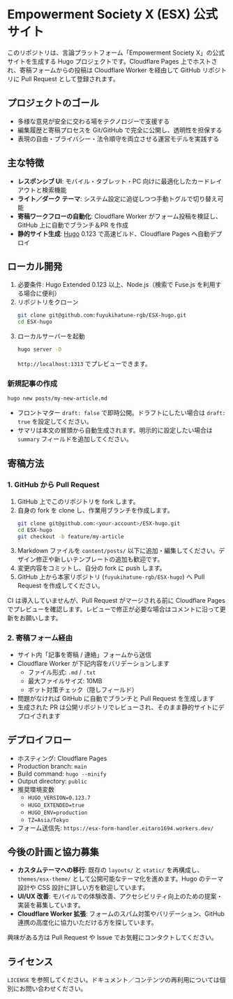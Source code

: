 # Empowerment Society X (ESX) 公式サイト

このリポジトリは、言論プラットフォーム「Empowerment Society X」の公式サイトを生成する Hugo プロジェクトです。Cloudflare Pages 上でホストされ、寄稿フォームからの投稿は Cloudflare Worker を経由して GitHub リポジトリに Pull Request として登録されます。

## プロジェクトのゴール

- 多様な意見が安全に交わる場をテクノロジーで支援する
- 編集履歴と寄稿プロセスを Git/GitHub で完全に公開し、透明性を担保する
- 表現の自由・プライバシー・法令順守を両立させる運営モデルを実践する

## 主な特徴

- **レスポンシブ UI**: モバイル・タブレット・PC 向けに最適化したカードレイアウトと検索機能
- **ライト／ダーク テーマ**: システム設定に追従しつつ手動トグルで切り替え可能
- **寄稿ワークフローの自動化**: Cloudflare Worker がフォーム投稿を検証し、GitHub 上に自動でブランチ＆PR を作成
- **静的サイト生成**: [Hugo](https://gohugo.io/) 0.123 で高速ビルド、Cloudflare Pages へ自動デプロイ

## ローカル開発

1. 必要条件: Hugo Extended 0.123 以上、Node.js（検索で Fuse.js を利用する場合に便利）
2. リポジトリをクローン
   ```bash
   git clone git@github.com:fuyukihatune-rgb/ESX-hugo.git
   cd ESX-hugo
   ```
3. ローカルサーバーを起動
   ```bash
   hugo server -D
   ```
   `http://localhost:1313` でプレビューできます。

### 新規記事の作成

```bash
hugo new posts/my-new-article.md
```

- フロントマター `draft: false` で即時公開。ドラフトにしたい場合は `draft: true` を設定してください。
- サマリは本文の冒頭から自動生成されます。明示的に設定したい場合は `summary` フィールドを追加してください。

## 寄稿方法

### 1. GitHub から Pull Request

1. GitHub 上でこのリポジトリを fork します。
2. 自身の fork を clone し、作業用ブランチを作成します。
   ```bash
   git clone git@github.com:<your-account>/ESX-hugo.git
   cd ESX-hugo
   git checkout -b feature/my-article
   ```
3. Markdown ファイルを `content/posts/` 以下に追加・編集してください。デザイン修正や新しいテンプレートの追加も歓迎です。
4. 変更内容をコミットし、自分の fork に push します。
5. GitHub 上から本家リポジトリ (`fuyukihatune-rgb/ESX-hugo`) へ Pull Request を作成してください。

CI は導入していませんが、Pull Request がマージされる前に Cloudflare Pages でプレビューを確認します。レビューで修正が必要な場合はコメントに沿って更新をお願いします。

### 2. 寄稿フォーム経由

- サイト内「記事を寄稿 / 連絡」フォームから送信
- Cloudflare Worker が下記内容をバリデーションします
  - ファイル形式: `.md` / `.txt`
  - 最大ファイルサイズ: 10MB
  - ボット対策チェック（隠しフィールド）
- 問題がなければ GitHub に自動でブランチと Pull Request を生成します
- 生成された PR は公開リポジトリでレビューされ、そのまま静的サイトにデプロイされます

## デプロイフロー

- ホスティング: Cloudflare Pages
- Production branch: `main`
- Build command: `hugo --minify`
- Output directory: `public`
- 推奨環境変数
  - `HUGO_VERSION=0.123.7`
  - `HUGO_EXTENDED=true`
  - `HUGO_ENV=production`
  - `TZ=Asia/Tokyo`
- フォーム送信先: `https://esx-form-handler.eitaro1694.workers.dev/`

## 今後の計画と協力募集

- **カスタムテーマへの移行**: 既存の `layouts/` と `static/` を再構成し、`themes/esx-theme/` として公開可能なテーマ化を進めます。Hugo のテーマ設計や CSS 設計に詳しい方を歓迎しています。
- **UI/UX 改善**: モバイルでの体験改善、アクセシビリティ向上のための提案・実装を募集しています。
- **Cloudflare Worker 拡張**: フォームのスパム対策やバリデーション、GitHub 連携の高度化に協力いただける方を探しています。

興味がある方は Pull Request や Issue でお気軽にコンタクトしてください。

## ライセンス

`LICENSE` を参照してください。ドキュメント／コンテンツの再利用については個別にお問い合わせください。
